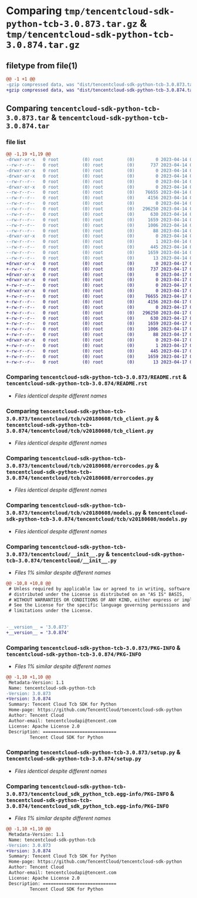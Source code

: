 # Comparing `tmp/tencentcloud-sdk-python-tcb-3.0.873.tar.gz` & `tmp/tencentcloud-sdk-python-tcb-3.0.874.tar.gz`

## filetype from file(1)

```diff
@@ -1 +1 @@
-gzip compressed data, was "dist/tencentcloud-sdk-python-tcb-3.0.873.tar", last modified: Fri Apr 14 00:53:28 2023, max compression
+gzip compressed data, was "dist/tencentcloud-sdk-python-tcb-3.0.874.tar", last modified: Mon Apr 17 00:49:44 2023, max compression
```

## Comparing `tencentcloud-sdk-python-tcb-3.0.873.tar` & `tencentcloud-sdk-python-tcb-3.0.874.tar`

### file list

```diff
@@ -1,19 +1,19 @@
-drwxr-xr-x   0 root         (0) root         (0)        0 2023-04-14 00:53:28.000000 tencentcloud-sdk-python-tcb-3.0.873/
--rw-r--r--   0 root         (0) root         (0)      737 2023-04-14 00:53:28.000000 tencentcloud-sdk-python-tcb-3.0.873/README.rst
-drwxr-xr-x   0 root         (0) root         (0)        0 2023-04-14 00:53:28.000000 tencentcloud-sdk-python-tcb-3.0.873/tencentcloud/
-drwxr-xr-x   0 root         (0) root         (0)        0 2023-04-14 00:53:28.000000 tencentcloud-sdk-python-tcb-3.0.873/tencentcloud/tcb/
--rw-r--r--   0 root         (0) root         (0)        0 2023-04-14 00:53:28.000000 tencentcloud-sdk-python-tcb-3.0.873/tencentcloud/tcb/__init__.py
-drwxr-xr-x   0 root         (0) root         (0)        0 2023-04-14 00:53:28.000000 tencentcloud-sdk-python-tcb-3.0.873/tencentcloud/tcb/v20180608/
--rw-r--r--   0 root         (0) root         (0)    76655 2023-04-14 00:53:28.000000 tencentcloud-sdk-python-tcb-3.0.873/tencentcloud/tcb/v20180608/tcb_client.py
--rw-r--r--   0 root         (0) root         (0)     4156 2023-04-14 00:53:28.000000 tencentcloud-sdk-python-tcb-3.0.873/tencentcloud/tcb/v20180608/errorcodes.py
--rw-r--r--   0 root         (0) root         (0)        0 2023-04-14 00:53:28.000000 tencentcloud-sdk-python-tcb-3.0.873/tencentcloud/tcb/v20180608/__init__.py
--rw-r--r--   0 root         (0) root         (0)   296250 2023-04-14 00:53:28.000000 tencentcloud-sdk-python-tcb-3.0.873/tencentcloud/tcb/v20180608/models.py
--rw-r--r--   0 root         (0) root         (0)      630 2023-04-14 00:53:28.000000 tencentcloud-sdk-python-tcb-3.0.873/tencentcloud/__init__.py
--rw-r--r--   0 root         (0) root         (0)     1659 2023-04-14 00:53:28.000000 tencentcloud-sdk-python-tcb-3.0.873/PKG-INFO
--rw-r--r--   0 root         (0) root         (0)     1006 2023-04-14 00:53:28.000000 tencentcloud-sdk-python-tcb-3.0.873/setup.py
--rw-r--r--   0 root         (0) root         (0)       88 2023-04-14 00:53:28.000000 tencentcloud-sdk-python-tcb-3.0.873/setup.cfg
-drwxr-xr-x   0 root         (0) root         (0)        0 2023-04-14 00:53:28.000000 tencentcloud-sdk-python-tcb-3.0.873/tencentcloud_sdk_python_tcb.egg-info/
--rw-r--r--   0 root         (0) root         (0)        1 2023-04-14 00:53:28.000000 tencentcloud-sdk-python-tcb-3.0.873/tencentcloud_sdk_python_tcb.egg-info/dependency_links.txt
--rw-r--r--   0 root         (0) root         (0)      445 2023-04-14 00:53:28.000000 tencentcloud-sdk-python-tcb-3.0.873/tencentcloud_sdk_python_tcb.egg-info/SOURCES.txt
--rw-r--r--   0 root         (0) root         (0)     1659 2023-04-14 00:53:28.000000 tencentcloud-sdk-python-tcb-3.0.873/tencentcloud_sdk_python_tcb.egg-info/PKG-INFO
--rw-r--r--   0 root         (0) root         (0)       13 2023-04-14 00:53:28.000000 tencentcloud-sdk-python-tcb-3.0.873/tencentcloud_sdk_python_tcb.egg-info/top_level.txt
+drwxr-xr-x   0 root         (0) root         (0)        0 2023-04-17 00:49:44.000000 tencentcloud-sdk-python-tcb-3.0.874/
+-rw-r--r--   0 root         (0) root         (0)      737 2023-04-17 00:49:43.000000 tencentcloud-sdk-python-tcb-3.0.874/README.rst
+drwxr-xr-x   0 root         (0) root         (0)        0 2023-04-17 00:49:44.000000 tencentcloud-sdk-python-tcb-3.0.874/tencentcloud/
+drwxr-xr-x   0 root         (0) root         (0)        0 2023-04-17 00:49:44.000000 tencentcloud-sdk-python-tcb-3.0.874/tencentcloud/tcb/
+-rw-r--r--   0 root         (0) root         (0)        0 2023-04-17 00:49:43.000000 tencentcloud-sdk-python-tcb-3.0.874/tencentcloud/tcb/__init__.py
+drwxr-xr-x   0 root         (0) root         (0)        0 2023-04-17 00:49:44.000000 tencentcloud-sdk-python-tcb-3.0.874/tencentcloud/tcb/v20180608/
+-rw-r--r--   0 root         (0) root         (0)    76655 2023-04-17 00:49:43.000000 tencentcloud-sdk-python-tcb-3.0.874/tencentcloud/tcb/v20180608/tcb_client.py
+-rw-r--r--   0 root         (0) root         (0)     4156 2023-04-17 00:49:43.000000 tencentcloud-sdk-python-tcb-3.0.874/tencentcloud/tcb/v20180608/errorcodes.py
+-rw-r--r--   0 root         (0) root         (0)        0 2023-04-17 00:49:43.000000 tencentcloud-sdk-python-tcb-3.0.874/tencentcloud/tcb/v20180608/__init__.py
+-rw-r--r--   0 root         (0) root         (0)   296250 2023-04-17 00:49:43.000000 tencentcloud-sdk-python-tcb-3.0.874/tencentcloud/tcb/v20180608/models.py
+-rw-r--r--   0 root         (0) root         (0)      630 2023-04-17 00:49:43.000000 tencentcloud-sdk-python-tcb-3.0.874/tencentcloud/__init__.py
+-rw-r--r--   0 root         (0) root         (0)     1659 2023-04-17 00:49:44.000000 tencentcloud-sdk-python-tcb-3.0.874/PKG-INFO
+-rw-r--r--   0 root         (0) root         (0)     1006 2023-04-17 00:49:43.000000 tencentcloud-sdk-python-tcb-3.0.874/setup.py
+-rw-r--r--   0 root         (0) root         (0)       88 2023-04-17 00:49:44.000000 tencentcloud-sdk-python-tcb-3.0.874/setup.cfg
+drwxr-xr-x   0 root         (0) root         (0)        0 2023-04-17 00:49:44.000000 tencentcloud-sdk-python-tcb-3.0.874/tencentcloud_sdk_python_tcb.egg-info/
+-rw-r--r--   0 root         (0) root         (0)        1 2023-04-17 00:49:44.000000 tencentcloud-sdk-python-tcb-3.0.874/tencentcloud_sdk_python_tcb.egg-info/dependency_links.txt
+-rw-r--r--   0 root         (0) root         (0)      445 2023-04-17 00:49:44.000000 tencentcloud-sdk-python-tcb-3.0.874/tencentcloud_sdk_python_tcb.egg-info/SOURCES.txt
+-rw-r--r--   0 root         (0) root         (0)     1659 2023-04-17 00:49:44.000000 tencentcloud-sdk-python-tcb-3.0.874/tencentcloud_sdk_python_tcb.egg-info/PKG-INFO
+-rw-r--r--   0 root         (0) root         (0)       13 2023-04-17 00:49:44.000000 tencentcloud-sdk-python-tcb-3.0.874/tencentcloud_sdk_python_tcb.egg-info/top_level.txt
```

### Comparing `tencentcloud-sdk-python-tcb-3.0.873/README.rst` & `tencentcloud-sdk-python-tcb-3.0.874/README.rst`

 * *Files identical despite different names*

### Comparing `tencentcloud-sdk-python-tcb-3.0.873/tencentcloud/tcb/v20180608/tcb_client.py` & `tencentcloud-sdk-python-tcb-3.0.874/tencentcloud/tcb/v20180608/tcb_client.py`

 * *Files identical despite different names*

### Comparing `tencentcloud-sdk-python-tcb-3.0.873/tencentcloud/tcb/v20180608/errorcodes.py` & `tencentcloud-sdk-python-tcb-3.0.874/tencentcloud/tcb/v20180608/errorcodes.py`

 * *Files identical despite different names*

### Comparing `tencentcloud-sdk-python-tcb-3.0.873/tencentcloud/tcb/v20180608/models.py` & `tencentcloud-sdk-python-tcb-3.0.874/tencentcloud/tcb/v20180608/models.py`

 * *Files identical despite different names*

### Comparing `tencentcloud-sdk-python-tcb-3.0.873/tencentcloud/__init__.py` & `tencentcloud-sdk-python-tcb-3.0.874/tencentcloud/__init__.py`

 * *Files 1% similar despite different names*

```diff
@@ -10,8 +10,8 @@
 # Unless required by applicable law or agreed to in writing, software
 # distributed under the License is distributed on an "AS IS" BASIS,
 # WITHOUT WARRANTIES OR CONDITIONS OF ANY KIND, either express or implied.
 # See the License for the specific language governing permissions and
 # limitations under the License.
 
 
-__version__ = '3.0.873'
+__version__ = '3.0.874'
```

### Comparing `tencentcloud-sdk-python-tcb-3.0.873/PKG-INFO` & `tencentcloud-sdk-python-tcb-3.0.874/PKG-INFO`

 * *Files 1% similar despite different names*

```diff
@@ -1,10 +1,10 @@
 Metadata-Version: 1.1
 Name: tencentcloud-sdk-python-tcb
-Version: 3.0.873
+Version: 3.0.874
 Summary: Tencent Cloud Tcb SDK for Python
 Home-page: https://github.com/TencentCloud/tencentcloud-sdk-python
 Author: Tencent Cloud
 Author-email: tencentcloudapi@tencent.com
 License: Apache License 2.0
 Description: ============================
         Tencent Cloud SDK for Python
```

### Comparing `tencentcloud-sdk-python-tcb-3.0.873/setup.py` & `tencentcloud-sdk-python-tcb-3.0.874/setup.py`

 * *Files identical despite different names*

### Comparing `tencentcloud-sdk-python-tcb-3.0.873/tencentcloud_sdk_python_tcb.egg-info/PKG-INFO` & `tencentcloud-sdk-python-tcb-3.0.874/tencentcloud_sdk_python_tcb.egg-info/PKG-INFO`

 * *Files 1% similar despite different names*

```diff
@@ -1,10 +1,10 @@
 Metadata-Version: 1.1
 Name: tencentcloud-sdk-python-tcb
-Version: 3.0.873
+Version: 3.0.874
 Summary: Tencent Cloud Tcb SDK for Python
 Home-page: https://github.com/TencentCloud/tencentcloud-sdk-python
 Author: Tencent Cloud
 Author-email: tencentcloudapi@tencent.com
 License: Apache License 2.0
 Description: ============================
         Tencent Cloud SDK for Python
```

